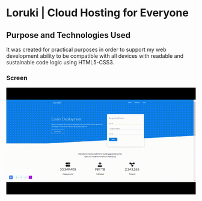 <h1>Loruki | Cloud Hosting for Everyone</h1>
<h2>Purpose and Technologies Used</h2>
It was created for practical purposes in order to support my web development ability to be compatible with all devices with readable and sustainable code logic using HTML5-CSS3.
<h3>Screen</h3>

 ![](Loruki.gif)

